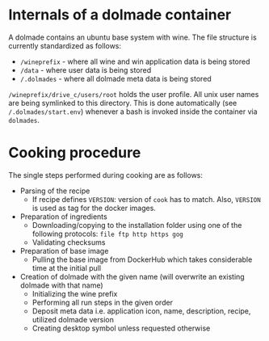 # Internals of a dolmade container

A dolmade contains an ubuntu base system with wine.
The file structure is currently standardized as follows:

* `/wineprefix` - where all wine and win application data is being stored
* `/data` - where user data is being stored
* `/.dolmades` - where all dolmade meta data is being stored

`/wineprefix/drive_c/users/root` holds the user profile. All unix user names are being symlinked to this directory. 
This is done automatically (see `/.dolmades/start.env`) whenever a bash is invoked inside the container via `dolmades`.

# Cooking procedure

The single steps performed during cooking are as follows:
* Parsing of the recipe
  * If recipe defines `VERSION`: version of `cook` has to match. Also, `VERSION` is used as tag for the docker images.
* Preparation of ingredients
  * Downloading/copying to the installation folder using one of the following protocols: `file ftp http https gog`
  * Validating checksums
* Preparation of base image
  * Pulling the base image from DockerHub which takes considerable time at the initial pull
* Creation of dolmade with the given name (will overwrite an existing dolmade with that name)
  * Initializing the wine prefix
  * Performing all run steps in the given order
  * Deposit meta data i.e. application icon, name, description, recipe, utilized dolmade version
  * Creating desktop symbol unless requested otherwise
